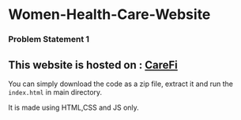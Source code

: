 # Women-Health-Care-Website
### Problem Statement 1

## This website is hosted on : [CareFi](https://carefixrk.netlify.app/)

You can simply download the code as a zip file, extract it and run the `index.html` in main directory.

It is made using HTML,CSS and JS only.
